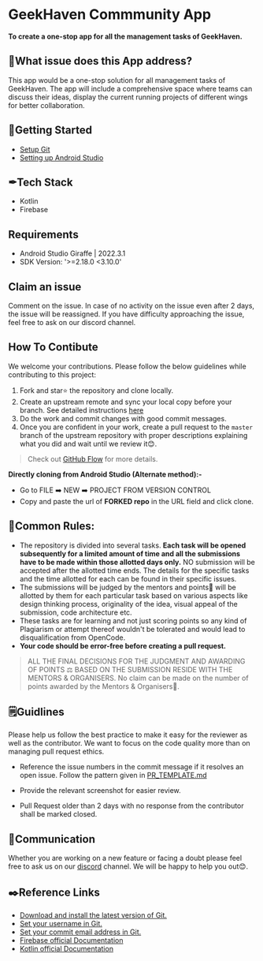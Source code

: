 # GeekHaven Commmunity App
**To create a one-stop app for all the management tasks of GeekHaven.**</p>

## 🚀What issue does this App address?
This app would be a one-stop solution for all management tasks of GeekHaven. The app will include a comprehensive space where teams can discuss their ideas, display the current running projects of different wings for better collaboration.

## 🧷Getting Started
- [Setup Git](https://git-scm.com/downloads)
- [Setting up Android Studio](https://developer.android.com/studio/install)
  
##  ✒Tech Stack 
* Kotlin
* Firebase

## Requirements
- Android Studio Giraffe | 2022.3.1
- SDK Version: '>=2.18.0 <3.10.0'

## Claim an issue
Comment on the issue. In case of no activity on the issue even after 2 days, the issue will be reassigned. If you have difficulty approaching the issue, feel free to ask on our discord channel.

## How To Contibute

We welcome your contributions. Please follow the below guidelines while contributing to this project:

1. Fork and star⭐ the repository and clone locally.
2. Create an upstream remote and sync your local copy before your branch. See detailed instructions [here](https://help.github.com/articles/syncing-a-fork)
3. Do the work and commit changes with good commit messages.
4. Once you are confident in your work, create a pull request to the `master` branch of the upstream repository with proper descriptions explaining what you did and wait until we review it😊.

> Check out [GitHub Flow](https://guides.github.com/introduction/flow/) for more details.

 **Directly cloning from Android Studio (Alternate method):-**

- Go to FILE ➡️ NEW ➡️ PROJECT FROM VERSION CONTROL
- Copy and paste the url of **FORKED repo** in the URL field and click clone.

## 🧾Common Rules:
- The repository is divided into several tasks. **Each task will be opened subsequently for a limited amount of time and all the submissions have to be made within those allotted days only.** NO submission will be accepted after the allotted time ends. The details for the specific tasks and the time allotted for each can be found in their specific issues.
- The submissions will be judged by the mentors and points🎉 will be allotted by them for each particular task based on various aspects like design thinking process, originality of the idea, visual appeal of the submission, code architecture etc.
- These tasks are for learning and not just scoring points so any kind of Plagiarism or attempt thereof wouldn't be tolerated and would lead to disqualification from OpenCode.
- **Your code should be error-free before creating a pull request.**

> ALL THE FINAL DECISIONS FOR THE JUDGMENT AND AWARDING OF POINTS ⚖️ BASED ON THE SUBMISSION RESIDE WITH THE MENTORS & ORGANISERS. No claim can be made on the number of points awarded by the Mentors & Organisers🙂.

## 🗒️Guidlines 
Please help us follow the best practice to make it easy for the reviewer as well as the contributor. We want to focus on the code quality more than on managing pull request ethics.

- Reference the issue numbers in the commit message if it resolves an open issue. Follow the pattern given in [PR_TEMPLATE.md](https://github.com/opencodeiiita/GeekHaven-Community-App/blob/master/PR_TEMPLATE.md)

- Provide the relevant screenshot for easier review.

- Pull Request older than 2 days with no response from the contributor shall be marked closed.


## 📢Communication 
Whether you are working on a new feature or facing a doubt please feel free to ask us on our [discord](https://discord.gg/D9999YTkS8) channel. We will be happy to help you out😊.

## ✒️Reference Links 
- [Download and install the latest version of Git.](https://git-scm.com/downloads)
- [Set your username in Git.](https://help.github.com/articles/setting-your-username-in-git)
- [Set your commit email address in Git.](https://help.github.com/articles/setting-your-commit-email-address-in-git)
- [Firebase official Documentation](https://firebase.google.com/docs)
- [Kotlin official Documentation](https://kotlinlang.org/docs/home.html)

